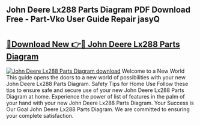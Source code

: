 ## John Deere Lx288 Parts Diagram PDF Download Free - Part-Vko User Guide Repair jasyQ

# <h2><a href="http://dfto6pn.blite.top/?on=John+Deere+Lx288+Parts+Diagram">🔗Download New 👉🔴 John Deere Lx288 Parts Diagram</a></h2>

[![John Deere Lx288 Parts Diagram download](https://i.imgur.com/lujVjoI.png)](http://dfto6pn.blite.top/?on=John+Deere+Lx288+Parts+Diagram)
Welcome to a New World This guide opens the doors to a new world of possibilities with your new John Deere Lx288 Parts Diagram. Safety Tips for Home Use Follow these tips to ensure safe and secure use of your new John Deere Lx288 Parts Diagram at home. Experience the power of list of features in the palm of your hand with your new John Deere Lx288 Parts Diagram. Your Success is Our Goal John Deere Lx288 Parts Diagram. We are committed to ensuring your complete satisfaction.
